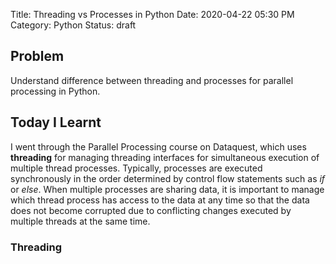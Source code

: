 Title: Threading vs Processes in Python
Date: 2020-04-22 05:30 PM
Category: Python
Status: draft

## Problem

Understand difference between threading and processes for parallel processing in Python.

## Today I Learnt

I went through the Parallel Processing course on Dataquest, which uses **threading** for managing threading interfaces for simultaneous execution of multiple thread processes. Typically, processes are executed synchronously in the order determined by control flow statements such as *if* or *else*. When multiple processes are sharing data, it is important to manage which thread process has access to the data at any time so that the data does not become corrupted due to conflicting changes executed by multiple threads at the same time.

### Threading

